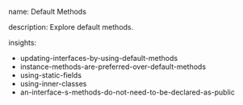 name: Default Methods

description: Explore default methods.

insights:

- updating-interfaces-by-using-default-methods
- instance-methods-are-preferred-over-default-methods
- using-static-fields
- using-inner-classes
- an-interface-s-methods-do-not-need-to-be-declared-as-public
